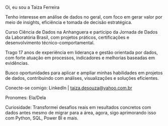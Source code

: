  Oi, eu sou a Taiza Ferreira

 Tenho interesse em análise de dados no geral, com foco em gerar valor por meio de insights, eficiência e tomada de decisão estratégica.

 Curso Ciência de Dados na Anhanguera e participo da Jornada de Dados da Laboratória Brasil, com projetos práticos, certificações e desenvolvimento técnico-comportamental.

 Trago 17 anos de experiência em liderança e gestão orientada por dados, com forte atuação em processos, indicadores e melhorias baseadas em evidências.

 Busco oportunidades para aplicar e ampliar minhas habilidades em projetos de dados, contribuindo com análises, visualizações e soluções eficientes.

 Conecte-se comigo: LinkedIn | taiza.desouza@yahoo.com.br

 Pronomes: Ela/Dela

 Curiosidade: Transformei desafios reais em resultados concretos com dados antes mesmo de migrar para a área, agora, sigo aprimorando isso com Python, SQL, Power BI e mais.

<!---
TaizaFerreira/TaizaFerreira is a ✨ special ✨ repository because its `README.md` (this file) appears on your GitHub profile.
You can click the Preview link to take a look at your changes.
--->
